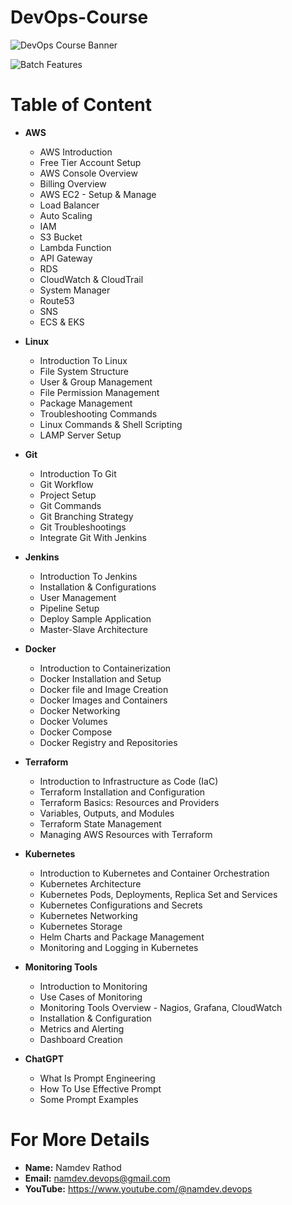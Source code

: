 # DevOps-Course

![DevOps Course Banner](https://github.com/namdev-rathod/DevOps-Course/assets/140707502/2638a095-2bdf-448c-a8b7-a96a6904786b)


![Batch Features](https://github.com/namdev-rathod/DevOps-Course/assets/140707502/5997f56e-9d9d-4d96-8d38-49910a420a5c)


# Table of Content
- **AWS**
    -  AWS Introduction
    -  Free Tier Account Setup
    -  AWS Console Overview
    -  Billing Overview
    -  AWS EC2 - Setup & Manage
    -  Load Balancer
    -  Auto Scaling
    -  IAM
    -  S3 Bucket
    -  Lambda Function
    -  API Gateway
    -  RDS
    -  CloudWatch & CloudTrail
    -  System Manager
    -  Route53
    -  SNS
    -  ECS & EKS
       
-  **Linux**
    - Introduction To Linux
    - File System Structure
    - User & Group Management
    - File Permission Management
    - Package Management
    - Troubleshooting Commands
    - Linux Commands & Shell Scripting
    - LAMP Server Setup

  - **Git**
    - Introduction To Git
    - Git Workflow
    - Project Setup
    - Git Commands
    - Git Branching Strategy
    - Git Troubleshootings
    - Integrate Git With Jenkins
       
- **Jenkins**
  - Introduction To Jenkins
  - Installation & Configurations
  - User Management
  - Pipeline Setup
  - Deploy Sample Application
  - Master-Slave Architecture

- **Docker**
  - Introduction to Containerization
  - Docker Installation and Setup
  - Docker file and Image Creation
  - Docker Images and Containers
  - Docker Networking
  - Docker Volumes
  - Docker Compose
  - Docker Registry and Repositories
       
- **Terraform**
  - Introduction to Infrastructure as Code (IaC)
  - Terraform Installation and Configuration
  - Terraform Basics: Resources and Providers
  - Variables, Outputs, and Modules
  - Terraform State Management
  - Managing AWS Resources with Terraform
       
- **Kubernetes**
  - Introduction to Kubernetes and Container Orchestration
  - Kubernetes Architecture
  - Kubernetes Pods, Deployments, Replica Set and Services
  - Kubernetes Configurations and Secrets
  - Kubernetes Networking
  - Kubernetes Storage
  - Helm Charts and Package Management
  - Monitoring and Logging in Kubernetes
       
- **Monitoring Tools**
  - Introduction to Monitoring
  - Use Cases of Monitoring
  - Monitoring Tools Overview - Nagios, Grafana, CloudWatch
  - Installation & Configuration
  - Metrics and Alerting
  - Dashboard Creation
       
- **ChatGPT**
  - What Is Prompt Engineering
  - How To Use Effective Prompt
  - Some Prompt Examples
       
# **For More Details**
  - **Name:** Namdev Rathod
  - **Email:** namdev.devops@gmail.com
  - **YouTube:** https://www.youtube.com/@namdev.devops

      
    
    
